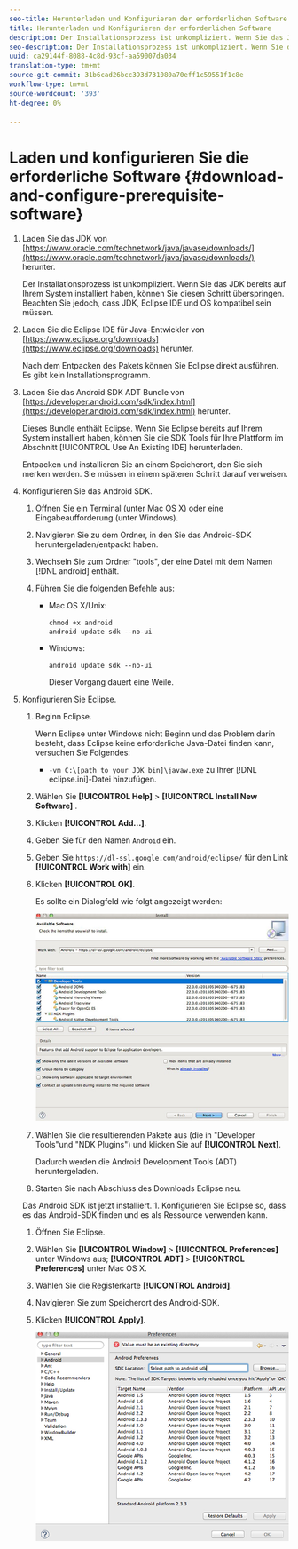 ```yaml
---
seo-title: Herunterladen und Konfigurieren der erforderlichen Software
title: Herunterladen und Konfigurieren der erforderlichen Software
description: Der Installationsprozess ist unkompliziert. Wenn Sie das JDK bereits auf Ihrem System installiert haben, können Sie diesen Schritt überspringen. Beachten Sie jedoch, dass JDK, Eclipse IDE und OS kompatibel sein müssen.
seo-description: Der Installationsprozess ist unkompliziert. Wenn Sie das JDK bereits auf Ihrem System installiert haben, können Sie diesen Schritt überspringen. Beachten Sie jedoch, dass JDK, Eclipse IDE und OS kompatibel sein müssen.
uuid: ca29144f-8088-4c8d-93cf-aa59007da034
translation-type: tm+mt
source-git-commit: 31b6cad26bcc393d731080a70eff1c59551f1c8e
workflow-type: tm+mt
source-wordcount: '393'
ht-degree: 0%

---
```



# Laden und konfigurieren Sie die erforderliche Software {#download-and-configure-prerequisite-software}

1. Laden Sie das JDK von [https://www.oracle.com/technetwork/java/javase/downloads/](https://www.oracle.com/technetwork/java/javase/downloads/) herunter.

   Der Installationsprozess ist unkompliziert. Wenn Sie das JDK bereits auf Ihrem System installiert haben, können Sie diesen Schritt überspringen. Beachten Sie jedoch, dass JDK, Eclipse IDE und OS kompatibel sein müssen.
1. Laden Sie die Eclipse IDE für Java-Entwickler von [https://www.eclipse.org/downloads](https://www.eclipse.org/downloads) herunter.

   Nach dem Entpacken des Pakets können Sie Eclipse direkt ausführen. Es gibt kein Installationsprogramm.
1. Laden Sie das Android SDK ADT Bundle von [https://developer.android.com/sdk/index.html](https://developer.android.com/sdk/index.html) herunter.

   Dieses Bundle enthält Eclipse. Wenn Sie Eclipse bereits auf Ihrem System installiert haben, können Sie die SDK Tools für Ihre Plattform im Abschnitt [!UICONTROL Use An Existing IDE] herunterladen.

   Entpacken und installieren Sie an einem Speicherort, den Sie sich merken werden. Sie müssen in einem späteren Schritt darauf verweisen.
1. Konfigurieren Sie das Android SDK.
   1. Öffnen Sie ein Terminal (unter Mac OS X) oder eine Eingabeaufforderung (unter Windows).
   1. Navigieren Sie zu dem Ordner, in den Sie das Android-SDK heruntergeladen/entpackt haben.
   1. Wechseln Sie zum Ordner &quot;tools&quot;, der eine Datei mit dem Namen [!DNL android] enthält.
   1. Führen Sie die folgenden Befehle aus:

      * Mac OS X/Unix:

         ```
         chmod +x android 
         android update sdk --no-ui
         ```

      * Windows:

         ```
         android update sdk --no-ui
         ```

         Dieser Vorgang dauert eine Weile.

1. Konfigurieren Sie Eclipse.
   1. Beginn Eclipse.

      Wenn Eclipse unter Windows nicht Beginn und das Problem darin besteht, dass Eclipse keine erforderliche Java-Datei finden kann, versuchen Sie Folgendes:

      * `-vm C:\[path to your JDK bin]\javaw.exe` zu Ihrer [!DNL eclipse.ini]-Datei hinzufügen.
   1. Wählen Sie **[!UICONTROL Help]** > **[!UICONTROL Install New Software]** .
   1. Klicken **[!UICONTROL Add...]**.
   1. Geben Sie für den Namen `Android` ein.
   1. Geben Sie `https://dl-ssl.google.com/android/eclipse/` für den Link **[!UICONTROL Work with]** ein.
   1. Klicken **[!UICONTROL OK]**.

      Es sollte ein Dialogfeld wie folgt angezeigt werden:

      ![](assets/available_software.jpg)

   1. Wählen Sie die resultierenden Pakete aus (die in &quot;Developer Tools&quot;und &quot;NDK Plugins&quot;) und klicken Sie auf **[!UICONTROL Next]**.

      Dadurch werden die Android Development Tools (ADT) heruntergeladen.
   1. Starten Sie nach Abschluss des Downloads Eclipse neu.

   Das Android SDK ist jetzt installiert. 1. Konfigurieren Sie Eclipse so, dass es das Android-SDK finden und es als Ressource verwenden kann.
   1. Öffnen Sie Eclipse.
   1. Wählen Sie **[!UICONTROL Window]** > **[!UICONTROL Preferences]** unter Windows aus;  **[!UICONTROL ADT]** > **[!UICONTROL Preferences]** unter Mac OS X.
   1. Wählen Sie die Registerkarte **[!UICONTROL Android]**.
   1. Navigieren Sie zum Speicherort des Android-SDK.
   1. Klicken **[!UICONTROL Apply]**.

      ![Schritt-Ergebnis](assets/ss2.jpg)


